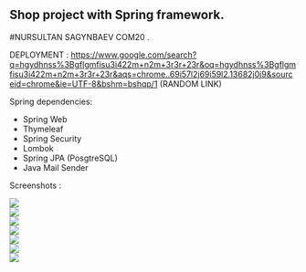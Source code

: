 ## Shop project with Spring framework.


#NURSULTAN SAGYNBAEV COM20 .


DEPLOYMENT : https://www.google.com/search?q=hgydhnss%3Bgflgmfisu3i422m+n2m+3r3r+23r&oq=hgydhnss%3Bgflgmfisu3i422m+n2m+3r3r+23r&aqs=chrome..69i57l2j69i59l2.13682j0j9&sourceid=chrome&ie=UTF-8&bshm=bshqp/1 (RANDOM LINK)

Spring dependencies: <br>
- Spring Web
- Thymeleaf 
- Spring Security 
- Lombok
- Spring JPA (PosgtreSQL) 
- Java Mail Sender


Screenshots : <br>

![](https://github.com/Sakubek1337/Spring-Finals/blob/main/screenshots/diagram.PNG) <br>
![](https://github.com/Sakubek1337/Spring-Finals/blob/main/screenshots/screen0.PNG) <br>
![](https://github.com/Sakubek1337/Spring-Finals/blob/main/screenshots/screen00.PNG) <br>
![](https://github.com/Sakubek1337/Spring-Finals/blob/main/screenshots/screen1.PNG) <br>
![](https://github.com/Sakubek1337/Spring-Finals/blob/main/screenshots/screen2.PNG) <br>
![](https://github.com/Sakubek1337/Spring-Finals/blob/main/screenshots/screen3.PNG) <br>
![](https://github.com/Sakubek1337/Spring-Finals/blob/main/screenshots/screen4.PNG) <br>
